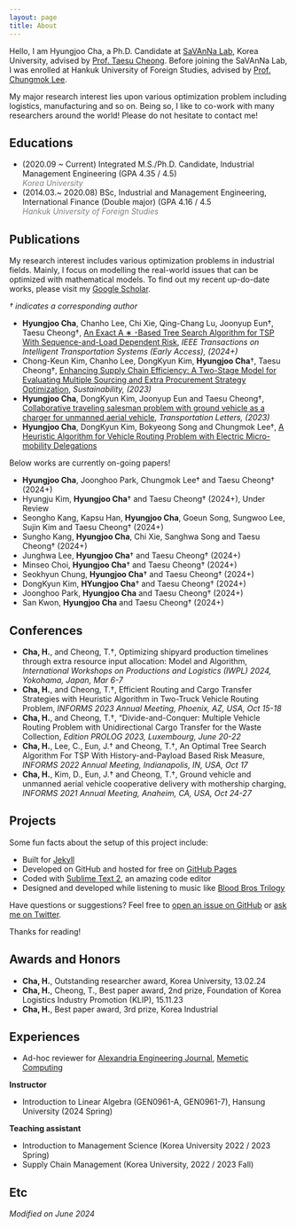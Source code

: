 ```yaml
---
layout: page
title: About
---
```


<!-- <p class="message">
  Hey there! This page is included as an example. Feel free to customize it for your own use upon downloading. Carry on!
</p> -->

<!-- In the novel, *The Strange Case of Dr. Jeykll and Mr. Hyde*, Mr. Poole is Dr. Jekyll's virtuous and loyal butler. Similarly, Poole is an upstanding and effective butler that helps you build Jekyll themes. It's made by [@mdo](https://twitter.com/mdo).

There are currently two themes built on Poole:

* [Hyde](http://hyde.getpoole.com)
* [Lanyon](http://lanyon.getpoole.com)

Learn more and contribute on [GitHub](https://github.com/poole). -->

Hello, I am Hyungjoo Cha, a Ph.D. Candidate at [SaVAnNa Lab](https://savanna.korea.ac.kr), Korea University, advised by [Prof. Taesu Cheong](https://savanna.korea.ac.kr/wp/?page_id=65). Before joining the SaVAnNa Lab, I was enrolled at Hankuk University of Foreign Studies, advised by [Prof. Chungmok Lee](https://chungmok.notion.site/Chungmok-Lee-Ph-D-fed955fe006b471ab5417e5a59925afb).

My major research interest lies upon various optimization problem including logistics, manufacturing and so on. Being so, I like to co-work with many researchers around the world! Please do not hesitate to contact me!



## <a id="Educations"/>Educations

<!-- Some fun facts about the setup of this project include:

* Built for [Jekyll](http://jekyllrb.com)
* Developed on GitHub and hosted for free on [GitHub Pages](https://pages.github.com)
* Coded with [Sublime Text 2](http://sublimetext.com), an amazing code editor
* Designed and developed while listening to music like [Blood Bros Trilogy](https://soundcloud.com/maddecent/sets/blood-bros-series)

Have questions or suggestions? Feel free to [open an issue on GitHub](https://github.com/poole/issues/new) or [ask me on Twitter](https://twitter.com/mdo).

Thanks for reading! -->

* (2020.09 ~ Current) Integrated M.S./Ph.D. Candidate, Industrial Management Engineering (GPA 4.35 / 4.5)\
  <span style="color:gray">*Korea University*</span> 
* (2014.03.~ 2020.08) BSc, Industrial and Management Engineering, International Finance (Double major)  (GPA 4.16 / 4.5\
  <span style="color:gray">*Hankuk University of Foreign Studies*</span>



## <a id="Publications"/>Publications

My research interest includes various optimization problems in industrial fields. Mainly, I focus on modelling the real-world issues that can be optimized with mathematical models. To find out my recent up-do-date works, please visit my [Google Scholar](https://scholar.google.com/citations?user=ke2-Wb8AAAAJ&hl=ko&oi=ao).

*&dagger; indicates a corresponding author*

* __Hyungjoo Cha__, Chanho Lee, Chi Xie, Qing-Chang Lu, Joonyup Eun&dagger;, Taesu Cheong&dagger;, [An Exact A ∗ -Based Tree Search Algorithm for TSP With Sequence-and-Load Dependent Risk](https://ieeexplore.ieee.org/abstract/document/10502342), *IEEE Transactions on Intelligent Transportation Systems (Early Access), (2024+)*
* Chong-Keun Kim, Chanho Lee, DongKyun Kim, __Hyungjoo Cha__&dagger;, Taesu Cheong&dagger;, [Enhancing Supply Chain Efficiency: A Two-Stage Model for Evaluating Multiple Sourcing and Extra Procurement Strategy Optimization](https://www.mdpi.com/2071-1050/15/22/16122), *Sustainability, (2023)*
* __Hyungjoo Cha__, DongKyun Kim, Joonyup Eun and Taesu Cheong&dagger;, [Collaborative traveling salesman problem with ground vehicle as a charger for unmanned aerial vehicle](https://www.tandfonline.com/doi/full/10.1080/19427867.2022.2082006), *Transportation Letters, (2023)*
* __Hyungjoo Cha__, DongKyun Kim, Bokyeong Song and Chungmok Lee&dagger;, [A Heuristic Algorithm for Vehicle Routing Problem with Electric Micro-mobility Delegations](https://jkiie.org/_PR/view/?aidx=32138&bidx=2848)




Below works are currently on-going papers!

* __Hyungjoo Cha__, Joonghoo Park, Chungmok Lee&dagger; and Taesu Cheong&dagger; (2024+)
* Hyungju Kim, __Hyungjoo Cha__&dagger; and Taesu Cheong&dagger; (2024+), Under Review
* Seongho Kang, Kapsu Han, __Hyungjoo Cha__, Goeun Song, Sungwoo Lee, Sujin Kim and Taesu Cheong&dagger; (2024+)
* Sungho Kang, __Hyungjoo Cha__, Chi Xie, Sanghwa Song and Taesu Cheong&dagger; (2024+)
* Junghwa Lee, __Hyungjoo Cha__&dagger; and Taesu Cheong&dagger; (2024+)
* Minseo Choi, __Hyungjoo Cha__&dagger; and Taesu Cheong&dagger; (2024+)
* Seokhyun Chung, __Hyungjoo Cha__&dagger; and Taesu Cheong&dagger; (2024+)
* DongKyun Kim, __HYungjoo Cha__&dagger; and Taesu Cheong&dagger; (2024+)
* Joonghoo Park,  __Hyungjoo Cha__ and Taesu Cheong&dagger; (2024+)
* San Kwon, __Hyungjoo Cha__ and Taesu Cheong&dagger; (2024+)




## <a id="Conferences"/>Conferences

<!-- * __(Invited Session)__ __Cha, H.__, and Cheong, T.&dagger;,  -->
* __Cha, H.__, and Cheong, T.&dagger;, Optimizing shipyard production timelines through extra resource input allocation: Model and Algorithm, *International Workshops on Productions and Logistics (IWPL) 2024, Yokohama, Japan, Mar 6-7*
* __Cha, H.__, and Cheong, T.&dagger;, Efficient Routing and Cargo Transfer Strategies with Heuristic Algorithm in Two-Truck Vehicle Routing Problem, *INFORMS 2023 Annual Meeting, Phoenix, AZ, USA, Oct 15-18*
* __Cha, H.__, and Cheong, T.&dagger;, “Divide-and-Conquer: Multiple Vehicle Routing Problem with Unidirectional Cargo Transfer for the Waste Collection, *Edition PROLOG 2023, Luxembourg, June 20-22*
* __Cha, H.__,  Lee, C., Eun, J.&dagger; and Cheong, T.&dagger;, An Optimal Tree Search Algorithm For TSP With History-and-Payload Based Risk Measure, *INFORMS 2022 Annual Meeting, Indianapolis, IN, USA, Oct 17*
* __Cha, H.__,  Kim, D., Eun, J.&dagger; and Cheong, T.&dagger;, Ground vehicle and unmanned aerial vehicle cooperative delivery with mothership charging, *INFORMS 2021 Annual Meeting, Anaheim, CA, USA, Oct 24-27*

## <a id="Projects"/>Projects

Some fun facts about the setup of this project include:

* Built for [Jekyll](http://jekyllrb.com)
* Developed on GitHub and hosted for free on [GitHub Pages](https://pages.github.com)
* Coded with [Sublime Text 2](http://sublimetext.com), an amazing code editor
* Designed and developed while listening to music like [Blood Bros Trilogy](https://soundcloud.com/maddecent/sets/blood-bros-series)

Have questions or suggestions? Feel free to [open an issue on GitHub](https://github.com/poole/issues/new) or [ask me on Twitter](https://twitter.com/mdo).

Thanks for reading!

## <a id="AwardsandHonors"/>Awards and Honors

* __Cha, H.__, Outstanding researcher award, Korea University, 13.02.24
* __Cha, H.__, Cheong, T., Best paper award, 2nd prize, Foundation of Korea Logistics Industry Promotion (KLIP), 15.11.23
* __Cha, H.__, Best paper award, 3rd prize, Korea Industrial 

## <a id="Academic Services and Teaching Experiences"/>Experiences

* Ad-hoc reviewer for [Alexandria Engineering Journal](https://www.sciencedirect.com/journal/alexandria-engineering-journal), [Memetic Computing](https://link.springer.com/journal/12293)

__Instructor__

* Introduction to Linear Algebra (GEN0961-A, GEN0961-7), Hansung University (2024 Spring)

__Teaching assistant__

* Introduction to Management Science (Korea University 2022 / 2023 Spring)
* Supply Chain Management (Korea University, 2022 / 2023 Fall)

## <a id="Etc"/>Etc

*Modified on June 2024*
